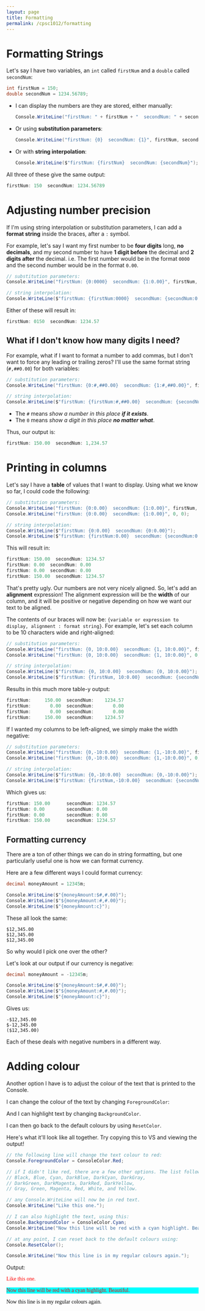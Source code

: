 ```yaml
---
layout: page
title: Formatting
permalink: /cpsc1012/formatting
---
```


# Formatting Strings

Let's say I have two variables, an `int` called `firstNum` and a `double` called `secondNum`:
```csharp
int firstNum = 150;
double secondNum = 1234.56789;
```

- I can display the numbers are they are stored, either manually:
    ```csharp
    Console.WriteLine("firstNum: " + firstNum + "  secondNum: " + secondNum);
    ```

- Or using **substitution parameters**:
    ```csharp
    Console.WriteLine("firstNum: {0}  secondNum: {1}", firstNum, secondNum);
    ```
- Or with **string interpolation**:
    ```csharp
    Console.WriteLine($"firstNum: {firstNum}  secondNum: {secondNum}");
    ```

All three of these give the same output:
```csharp
firstNum: 150  secondNum: 1234.56789
```

# Adjusting number precision

If I'm using string interpolation or substitution parameters, I can add a **format string** inside the braces, after a `:` symbol.

For example, let's say I want my first number to be **four digits** long, **no decimals**, and my second number to have **1 digit before** the decimal and **2 digits after** the decimal. i.e. The first number would be in the format `0000` and the second number would be in the format `0.00`.

```csharp
// substitution parameters:
Console.WriteLine("firstNum: {0:0000}  secondNum: {1:0.00}", firstNum, secondNum);

// string interpolation:
Console.WriteLine($"firstNum: {firstNum:0000}  secondNum: {secondNum:0.00}");
```
Either of these will result in:
```csharp
firstNum: 0150  secondNum: 1234.57
```


## What if I don't know how many digits I need?

For example, what if I want to format a number to add commas, but I don't want to force any leading or trailing zeros? I'll use the same format string (`#,##0.00`) for both variables:
```csharp
// substitution parameters:
Console.WriteLine("firstNum: {0:#,##0.00}  secondNum: {1:#,##0.00}", firstNum, secondNum);

// string interpolation:
Console.WriteLine($"firstNum: {firstNum:#,##0.00}  secondNum: {secondNum:#,##0.00}");
```

- The `#` means *show a number in this place **if it exists***.
- The `0` means *show a digit in this place **no matter what***.

Thus, our output is:
```csharp
firstNum: 150.00  secondNum: 1,234.57
```

# Printing in columns

Let's say I have a **table** of values that I want to display. Using what we know so far, I could code the following:
```csharp
// substitution parameters:
Console.WriteLine("firstNum: {0:0.00}  secondNum: {1:0.00}", firstNum, secondNum);
Console.WriteLine("firstNum: {0:0.00}  secondNum: {1:0.00}", 0, 0);

// string interpolation:
Console.WriteLine($"firstNum: {0:0.00}  secondNum: {0:0.00}");
Console.WriteLine($"firstNum: {firstNum:0.00}  secondNum: {secondNum:0.00}");
```

This will result in:
```csharp
firstNum: 150.00  secondNum: 1234.57
firstNum: 0.00  secondNum: 0.00
firstNum: 0.00  secondNum: 0.00
firstNum: 150.00  secondNum: 1234.57
```

That's pretty ugly. Our numbers are not very nicely aligned. So, let's add an **alignment** expression! The alignment expression will be the **width** of our column, and it will be positive or negative depending on how we want our text to be aligned.

The contents of our braces will now be: `{variable or expression to display, alignment : format string}`. For example, let's set each column to be 10 characters wide and right-aligned:
```csharp
// substitution parameters:
Console.WriteLine("firstNum: {0, 10:0.00}  secondNum: {1, 10:0.00}", firstNum, secondNum);
Console.WriteLine("firstNum: {0, 10:0.00}  secondNum: {1, 10:0.00}", 0, 0);

// string interpolation:
Console.WriteLine($"firstNum: {0, 10:0.00}  secondNum: {0, 10:0.00}");
Console.WriteLine($"firstNum: {firstNum, 10:0.00}  secondNum: {secondNum, 10:0.00}");
```

Results in this much more table-y output:
```csharp
firstNum:     150.00  secondNum:    1234.57
firstNum:       0.00  secondNum:       0.00
firstNum:       0.00  secondNum:       0.00
firstNum:     150.00  secondNum:    1234.57
```

If I wanted my columns to be left-aligned, we simply make the width negative:
```csharp
// substitution parameters:
Console.WriteLine("firstNum: {0,-10:0.00}  secondNum: {1,-10:0.00}", firstNum, secondNum);
Console.WriteLine("firstNum: {0,-10:0.00}  secondNum: {1,-10:0.00}", 0, 0);

// string interpolation:
Console.WriteLine($"firstNum: {0,-10:0.00}  secondNum: {0,-10:0.00}");
Console.WriteLine($"firstNum: {firstNum,-10:0.00}  secondNum: {secondNum,-10:0.00}");
```
Which gives us:
```csharp
firstNum: 150.00      secondNum: 1234.57
firstNum: 0.00        secondNum: 0.00
firstNum: 0.00        secondNum: 0.00
firstNum: 150.00      secondNum: 1234.57
```


## Formatting currency

There are a ton of other things we can do in string formatting, but one particularly useful one is how we can format currency.

Here are a few different ways I could format currency:
```csharp
decimal moneyAmount = 12345m;

Console.WriteLine($"{moneyAmount:$#,#.00}");
Console.WriteLine($"${moneyAmount:#,#.00}");
Console.WriteLine($"{moneyAmount:c}");
```

These all look the same:
```
$12,345.00
$12,345.00
$12,345.00
```

So why would I pick one over the other?

Let's look at our output if our currency is negative:
```csharp
decimal moneyAmount = -12345m;

Console.WriteLine($"{moneyAmount:$#,#.00}");
Console.WriteLine($"${moneyAmount:#,#.00}");
Console.WriteLine($"{moneyAmount:c}");
```
Gives us:
```
-$12,345.00
$-12,345.00
($12,345.00)
```

Each of these deals with negative numbers in a different way.

# Adding colour
Another option I have is to adjust the colour of the text that is printed to the Console.

I can change the colour of the text by changing `ForegroundColor`:

And I can highlight text by changing `BackgroundColor`.

I can then go back to the default colours by using `ResetColor`.

Here's what it'll look like all together. Try copying this to VS and viewing the output!

```csharp
// the following line will change the text colour to red:
Console.ForegroundColor = ConsoleColor.Red;

// if I didn't like red, there are a few other options. The list follows:
// Black, Blue, Cyan, DarkBlue, DarkCyan, DarkGray, 
// DarkGreen, DarkMagenta, DarkRed, DarkYellow,
// Gray, Green, Magenta, Red, White, and Yellow.

// any Console.WriteLine will now be in red text.
Console.WriteLine("Like this one.");

// I can also highlight the text, using this:
Console.BackgroundColor = ConsoleColor.Cyan;
Console.WriteLine("Now this line will be red with a cyan highlight. Beautiful.");

// at any point, I can reset back to the default colours using:
Console.ResetColor();

Console.WriteLine("Now this line is in my regular colours again.");
```

Output:

<html>
<font face="Lucida Console">
  <p style="color:red;">Like this one.</p>

  <p style="background-color:#00ffff; color:red">Now this line will be red with a cyan highlight. Beautiful.</p>

  <p style="color:black;">Now this line is in my regular colours again.</p>

</font>
</html>



